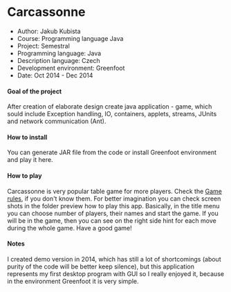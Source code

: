 # Carcassonne

- Author: Jakub Kubista
- Course: Programming language Java
- Project: Semestral
- Programming language: Java
- Description language: Czech
- Development environment: Greenfoot
- Date: Oct 2014 - Dec 2014

#### Goal of the project
After creation of elaborate design create java application - game, which sould include Exception handling, IO, containers, applets, streams, JUnits and network communication (Ant).

#### How to install
You can generate JAR file from the code or install Greenfoot environment and play it here.

#### How to play
Carcassonne is very popular table game for more players. Check the [Game rules](https://upsilon.cc/~zack/teaching/1011/gla/carcassonne/carcassonne.pdf), if you don't know them.  For better imagination you can check screen shots in the folder preview how to play this app. Basically, in the title menu you can choose number of players, their names and start the game. If you will be in the game, then you can see on the right side hint for each move during the whole game. Have a good game!

#### Notes
 I created demo version in 2014, which has still a lot of shortcomings (about purity of the code will be better keep silence), but this application represents my first desktop program with GUI so I really enjoyed it, because in the environment Greenfoot it is very simple.
